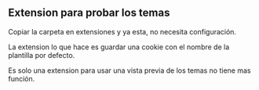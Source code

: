 ## Extension para probar los temas

Copiar la carpeta en extensiones y ya esta, no necesita configuración.

La extension lo que hace es guardar una cookie con el nombre de la plantilla por defecto.

Es solo una extension para usar una vista previa de los temas no tiene mas función.